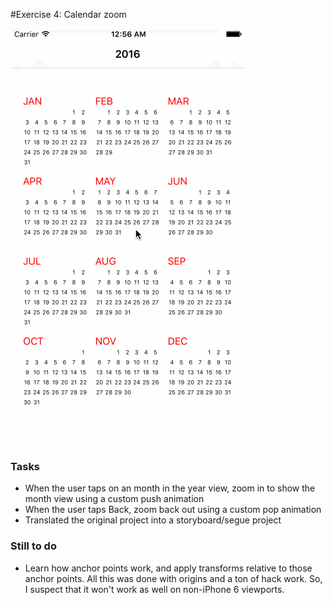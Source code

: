 #Exercise 4: Calendar zoom

![Alt text](https://github.com/bkobash/ios-designers-continuing/raw/master/wk4-calendar-zoom/wk4.gif)

### Tasks
* When the user taps on an month in the year view, zoom in to show the month view using a custom push animation
* When the user taps Back, zoom back out using a custom pop animation
* Translated the original project into a storyboard/segue project

### Still to do
* Learn how anchor points work, and apply transforms relative to those anchor points. All this was done with origins and a ton of hack work. So, I suspect that it won't work as well on non-iPhone 6 viewports.
